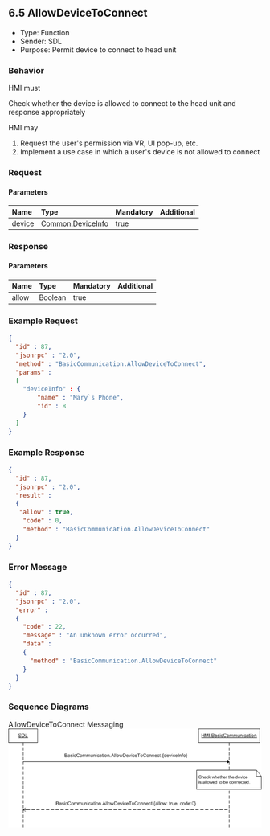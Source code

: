 ## 6.5 AllowDeviceToConnect
  * Type: Function
  * Sender: SDL
  * Purpose: Permit device to connect to head unit

### Behavior

HMI must

Check whether the device is allowed to connect to the head unit and response appropriately


HMI may

  1. Request the user's permission via VR, UI pop-up, etc.
  2. Implement a use case in which a user's device is not allowed to connect


### Request

#### Parameters

|Name|Type|Mandatory|Additional|
|:---|:---|:--------|:---------|
|device|[Common.DeviceInfo](../Guide_index/13.3Structs.md/#deviceinfo)|true||

### Response

#### Parameters

|Name|Type|Mandatory|Additional|
|:---|:---|:--------|:---------|
|allow|Boolean|true||

### Example Request
```json
{
  "id" : 87,
  "jsonrpc" : "2.0",
  "method" : "BasicCommunication.AllowDeviceToConnect",
  "params" :
  [
    "deviceInfo" : {
        "name" : "Mary`s Phone",
        "id" : 8
    }
  ]
}
```

### Example Response

```json
{
  "id" : 87,
  "jsonrpc" : "2.0",
  "result" :
  {
   "allow" : true,
    "code" : 0,
    "method" : "BasicCommunication.AllowDeviceToConnect"
  }
}
```

### Error Message
```json
{
  "id" : 87,
  "jsonrpc" : "2.0",
  "error" :
  {
    "code" : 22,
    "message" : "An unknown error occurred",
    "data" :
    {
      "method" : "BasicCommunication.AllowDeviceToConnect"
    }
  }
}
```

### Sequence Diagrams

AllowDeviceToConnect Messaging
![Allow Device To Connect](../Guide_assets/AllowDeviceToConnect.png)